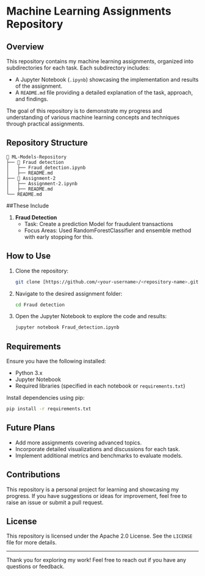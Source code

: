 # Machine Learning Assignments Repository

## Overview

This repository contains my machine learning assignments, organized into subdirectories for each task. Each subdirectory includes:
- A Jupyter Notebook (`.ipynb`) showcasing the implementation and results of the assignment.
- A `README.md` file providing a detailed explanation of the task, approach, and findings.

The goal of this repository is to demonstrate my progress and understanding of various machine learning concepts and techniques through practical assignments.

## Repository Structure

```plaintext
📂 ML-Models-Repository
├── 📂 Fraud detection 
│   ├── Fraud_detection.ipynb
│   ├── README.md
├── 📂 Assignment-2
│   ├── Assignment-2.ipynb
│   ├── README.md
└── README.md
```

##These Include

1. **Fraud Detection**
   - Task: Create a prediction Model for fraudulent transactions
   - Focus Areas: Used RandomForestClassifier and ensemble method with early stopping for this.

## How to Use

1. Clone the repository:
   ```bash
   git clone [https://github.com/<your-username>/<repository-name>.git](https://github.com/PhoenixAlpha23/ML-models)
   ```

2. Navigate to the desired assignment folder:
   ```bash
   cd Fraud detection
   ```

3. Open the Jupyter Notebook to explore the code and results:
   ```bash
   jupyter notebook Fraud_detection.ipynb
   ```

## Requirements

Ensure you have the following installed:
- Python 3.x
- Jupyter Notebook
- Required libraries (specified in each notebook or `requirements.txt`)

Install dependencies using pip:
```bash
pip install -r requirements.txt
```

## Future Plans

- Add more assignments covering advanced topics.
- Incorporate detailed visualizations and discussions for each task.
- Implement additional metrics and benchmarks to evaluate models.

## Contributions

This repository is a personal project for learning and showcasing my progress. If you have suggestions or ideas for improvement, feel free to raise an issue or submit a pull request.

## License

This repository is licensed under the Apache 2.0 License. See the `LICENSE` file for more details.

---

Thank you for exploring my work! Feel free to reach out if you have any questions or feedback.

